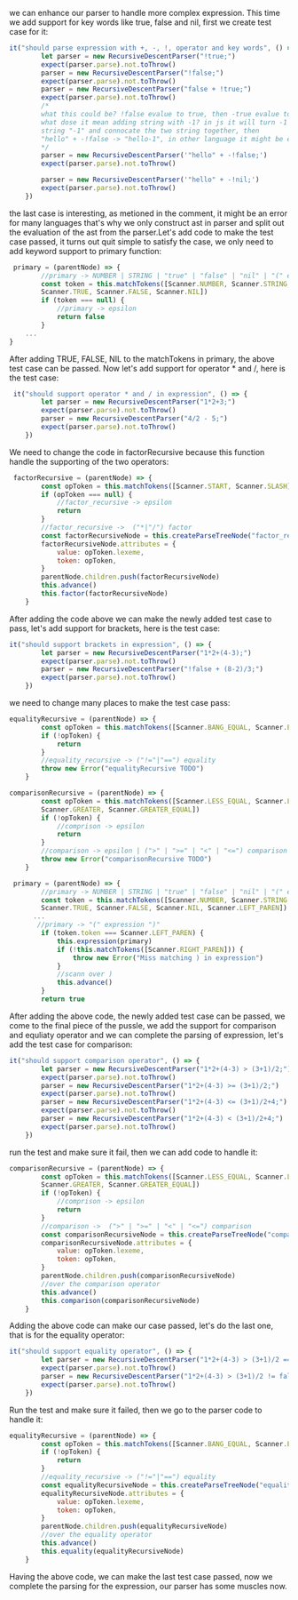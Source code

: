 we can enhance our parser to handle more complex expression. This time we add support for key words like true, false and nil, first we create test case for it:
```js
it("should parse expression with +, -, !, operator and key words", () => {
        let parser = new RecursiveDescentParser("!true;")
        expect(parser.parse).not.toThrow()
        parser = new RecursiveDescentParser("!false;")
        expect(parser.parse).not.toThrow()
        parser = new RecursiveDescentParser("false + !true;")
        expect(parser.parse).not.toThrow()
        /*
        what this could be? !false evalue to true, then -true evalue to -1,
        what dose it mean adding string with -1? in js it will turn -1 into
        string "-1" and connocate the two string together, then
        "hello" + -!false -> "hello-1", in other language it might be error
        */
        parser = new RecursiveDescentParser('"hello" + -!false;')
        expect(parser.parse).not.toThrow()

        parser = new RecursiveDescentParser('"hello" + -!nil;')
        expect(parser.parse).not.toThrow()
    })

```
the last case is interesting, as metioned in the comment, it might be an error for many languages that's why we only construct ast in parser and split out the
evaluation of the ast from the parser.Let's add code to make the test case passed, it turns out quit simple to satisfy the case, we only need to add keyword 
support to primary function:
```js
 primary = (parentNode) => {
        //primary -> NUMBER | STRING | "true" | "false" | "nil" | "(" expression ")" | epsilon
        const token = this.matchTokens([Scanner.NUMBER, Scanner.STRING,
        Scanner.TRUE, Scanner.FALSE, Scanner.NIL])
        if (token === null) {
            //primary -> epsilon
            return false
        }
    ...
}
```
After adding TRUE, FALSE, NIL to the matchTokens in primary, the above test case can be passed. Now let's add support for operator * and /, here is the test 
case:
```js
 it("should support operator * and / in expression", () => {
        let parser = new RecursiveDescentParser("1*2+3;")
        expect(parser.parse).not.toThrow()
        parser = new RecursiveDescentParser("4/2 - 5;")
        expect(parser.parse).not.toThrow()
    })
```
We need to change the code in factorRecursive because this function handle the supporting of the two operators:
```js
 factorRecursive = (parentNode) => {
        const opToken = this.matchTokens([Scanner.START, Scanner.SLASH])
        if (opToken === null) {
            //factor_recursive -> epsilon
            return
        }
        //factor_recursive ->  ("*|"/") factor
        const factorRecursiveNode = this.createParseTreeNode("factor_recursive")
        factorRecursiveNode.attributes = {
            value: opToken.lexeme,
            token: opToken,
        }
        parentNode.children.push(factorRecursiveNode)
        this.advance()
        this.factor(factorRecursiveNode)
    }
```
After adding the code above we can make the newly added test case to pass, let's add support for brackets, here is the test case:
```js
it("should support brackets in expression", () => {
        let parser = new RecursiveDescentParser("1*2+(4-3);")
        expect(parser.parse).not.toThrow()
        parser = new RecursiveDescentParser("!false + (8-2)/3;")
        expect(parser.parse).not.toThrow()
    })
```
we need to change many places to make the test case pass:
```js
equalityRecursive = (parentNode) => {
        const opToken = this.matchTokens([Scanner.BANG_EQUAL, Scanner.EQUAL_EQUAL])
        if (!opToken) {
            return
        }
        //equality_recursive -> ("!="|"==") equality
        throw new Error("equalityRecursive TODO")
    }

comparisonRecursive = (parentNode) => {
        const opToken = this.matchTokens([Scanner.LESS_EQUAL, Scanner.LESS,
        Scanner.GREATER, Scanner.GREATER_EQUAL])
        if (!opToken) {
            //comprison -> epsilon
            return
        }
        //comparison -> epsilon | (">" | ">=" | "<" | "<=") comparison
        throw new Error("comparisonRecursive TODO")
    }

 primary = (parentNode) => {
        //primary -> NUMBER | STRING | "true" | "false" | "nil" | "(" expression ")" | epsilon
        const token = this.matchTokens([Scanner.NUMBER, Scanner.STRING,
        Scanner.TRUE, Scanner.FALSE, Scanner.NIL, Scanner.LEFT_PAREN])
      ...
       //primary -> "(" expression ")"
        if (token.token === Scanner.LEFT_PAREN) {
            this.expression(primary)
            if (!this.matchTokens([Scanner.RIGHT_PAREN])) {
                throw new Error("Miss matching ) in expression")
            }
            //scann over )
            this.advance()
        }
        return true
```
After adding the above code, the newly added test case can be passed, we come to the final piece of the pussle, we add the support for comparison and equliaty 
operator and we can complete the parsing of expression, let's add the test case for comparison:
```js
it("should support comparison operator", () => {
        let parser = new RecursiveDescentParser("1*2+(4-3) > (3+1)/2;")
        expect(parser.parse).not.toThrow()
        parser = new RecursiveDescentParser("1*2+(4-3) >= (3+1)/2;")
        expect(parser.parse).not.toThrow()
        parser = new RecursiveDescentParser("1*2+(4-3) <= (3+1)/2+4;")
        expect(parser.parse).not.toThrow()
        parser = new RecursiveDescentParser("1*2+(4-3) < (3+1)/2+4;")
        expect(parser.parse).not.toThrow()
    })
```
run the test and make sure it fail, then we can add code to handle it:
```js
comparisonRecursive = (parentNode) => {
        const opToken = this.matchTokens([Scanner.LESS_EQUAL, Scanner.LESS,
        Scanner.GREATER, Scanner.GREATER_EQUAL])
        if (!opToken) {
            //comprison -> epsilon
            return
        }
        //comparison ->  (">" | ">=" | "<" | "<=") comparison
        const comparisonRecursiveNode = this.createParseTreeNode("comparison_recursive")
        comparisonRecursiveNode.attributes = {
            value: opToken.lexeme,
            token: opToken,
        }
        parentNode.children.push(comparisonRecursiveNode)
        //over the comparison operator
        this.advance()
        this.comparison(comparisonRecursiveNode)
    }
```
Adding the above code can make our case passed, let's do the last one, that is for the equality operator:
```js
it("should support equality operator", () => {
        let parser = new RecursiveDescentParser("1*2+(4-3) > (3+1)/2 == true;")
        expect(parser.parse).not.toThrow()
        parser = new RecursiveDescentParser("1*2+(4-3) > (3+1)/2 != false;")
        expect(parser.parse).not.toThrow()
    })
```
Run the test and make sure it failed, then we go to the parser code to handle it:
```js
equalityRecursive = (parentNode) => {
        const opToken = this.matchTokens([Scanner.BANG_EQUAL, Scanner.EQUAL_EQUAL])
        if (!opToken) {
            return
        }
        //equality_recursive -> ("!="|"==") equality
        const equalityRecursiveNode = this.createParseTreeNode("equality_recursive")
        equalityRecursiveNode.attributes = {
            value: opToken.lexeme,
            token: opToken,
        }
        parentNode.children.push(equalityRecursiveNode)
        //over the equality operator
        this.advance()
        this.equality(equalityRecursiveNode)
    }

```
Having the above code, we can make the last test case passed, now we complete the parsing for the expression, our parser has some muscles now.

